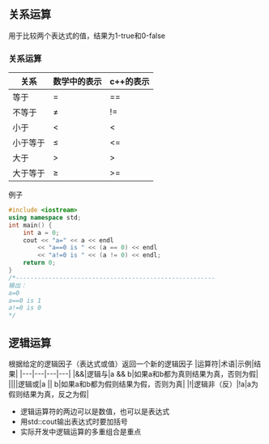 ## 关系运算
用于比较两个表达式的值，结果为1-true和0-false
### 关系运算
|关系|数学中的表示|c++的表示|
|---|---|---|
|等于|=|==|
|不等于|≠|!=|
|小于|<|<|
|小于等于|≤|<=|
|大于|>|>|
|大于等于|≥|>=|

例子
```c++
#include <iostream>
using namespace std;
int main() {
	int a = 0;
	cout << "a=" << a << endl
		<< "a==0 is " << (a == 0) << endl
		<< "a!=0 is " << (a != 0) << endl;
	return 0;
}
/*-------------------------------------------------------
输出：
a=0
a==0 is 1
a!=0 is 0
*/
```
## 逻辑运算
根据给定的逻辑因子（表达式或值）返回一个新的逻辑因子
|运算符|术语|示例|结果|
|---|---|---|---|
|&&|逻辑与|a && b|如果a和b都为真则结果为真，否则为假|
|\|\||逻辑或|a \|\| b|如果a和b都为假则结果为假，否则为真|
|!|逻辑非（反）|!a|a为假则结果为真，反之为假|

* 逻辑运算符的两边可以是数值，也可以是表达式
* 用std::cout输出表达式时要加括号
* 实际开发中逻辑运算的多重组合是重点

